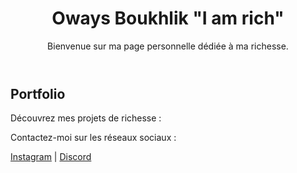 <!DOCTYPE html>
<html lang="fr">
<head>
    <meta charset="UTF-8">
    <meta name="viewport" content="width=device-width, initial-scale=1.0">
    <title>Oways Boukhlik "I am rich"</title>
    <style>
        /* Votre CSS ici */
    </style>
</head>
<body>
    <header>
        <h1>Oways Boukhlik "I am rich"</h1>
        <p>Bienvenue sur ma page personnelle dédiée à ma richesse.</p>
    </header>
    <section>
        <h2>Portfolio</h2>
        <p>Découvrez mes projets de richesse :</p>
        <!-- Vous pouvez ajouter des descriptions de vos projets ici -->
    </section>
    <footer>
        <p>Contactez-moi sur les réseaux sociaux :</p>
        <div class="footer-links">
            <a href="https://www.instagram.com/oways.b9/" target="_blank" class="instagram-link">Instagram</a> |
            <a href="https://discord.com/channels/@me/1248582692354920541" target="_blank">Discord</a>
        </div>
    </footer>
</body>
</html>
